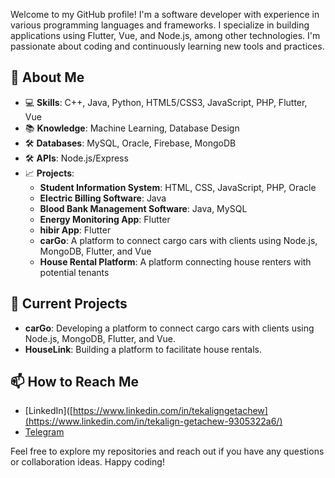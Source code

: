 Welcome to my GitHub profile! I'm a software developer with experience in various programming languages and frameworks. I specialize in building applications using Flutter, Vue, and Node.js, among other technologies. I'm passionate about coding and continuously learning new tools and practices.

## 🚀 About Me

- 💻 **Skills**: C++, Java, Python, HTML5/CSS3, JavaScript, PHP, Flutter, Vue
- 📚 **Knowledge**: Machine Learning, Database Design
- 🛠️ **Databases**: MySQL, Oracle, Firebase, MongoDB
- 🛠️ **APIs**: Node.js/Express
- 📈 **Projects**:
  - **Student Information System**: HTML, CSS, JavaScript, PHP, Oracle
  - **Electric Billing Software**: Java
  - **Blood Bank Management Software**: Java, MySQL
  - **Energy Monitoring App**: Flutter
  - **hibir App**: Flutter
  - **carGo**: A platform to connect cargo cars with clients using Node.js, MongoDB, Flutter, and Vue
  - **House Rental Platform**: A platform connecting house renters with potential tenants

## 🌟 Current Projects

- **carGo**: Developing a platform to connect cargo cars with clients using Node.js, MongoDB, Flutter, and Vue.
- **HouseLink**: Building a platform to facilitate house rentals.

## 📫 How to Reach Me

- [LinkedIn]([https://www.linkedin.com/in/tekaligngetachew](https://www.linkedin.com/in/tekalign-getachew-9305322a6/)
- [Telegram](https://t.me/tekalignGA)

Feel free to explore my repositories and reach out if you have any questions or collaboration ideas. Happy coding!
